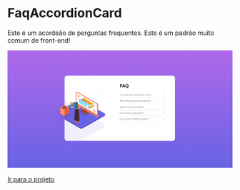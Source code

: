 # FaqAccordionCard
Este é um acordeão de perguntas frequentes. Este é um padrão muito comum de front-end!

![Texto alternativo](https://github.com/Mr-nobody2001/FaqAccordionCard/blob/main/assets/Captura%20de%20tela%20de%202023-08-22%2021-14-25.png)

[Ir para o projeto](https://mr-nobody2001.github.io/FaqAccordionCard/)
